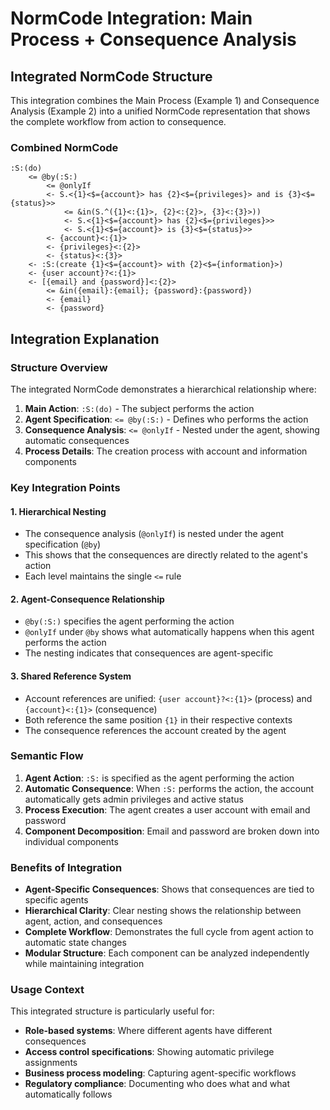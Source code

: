 # NormCode Integration: Main Process + Consequence Analysis

## Integrated NormCode Structure

This integration combines the Main Process (Example 1) and Consequence Analysis (Example 2) into a unified NormCode representation that shows the complete workflow from action to consequence.

### Combined NormCode

```NormCode
:S:(do)
    <= @by(:S:)
        <= @onlyIf
        <- S.<{1}<$={account}> has {2}<$={privileges}> and is {3}<$={status}>>
            <= &in(S.^({1}<:{1}>, {2}<:{2}>, {3}<:{3}>))
            <- S.<{1}<$={account}> has {2}<$={privileges}>>
            <- S.<{1}<$={account}> is {3}<$={status}>>
        <- {account}<:{1}>
        <- {privileges}<:{2}>
        <- {status}<:{3}>
    <- :S:(create {1}<$={account}> with {2}<$={information}>)
    <- {user account}?<:{1}>
    <- [{email} and {password}]<:{2}>
        <= &in({email}:{email}; {password}:{password})
        <- {email}
        <- {password}
```

## Integration Explanation

### Structure Overview

The integrated NormCode demonstrates a hierarchical relationship where:

1. **Main Action**: `:S:(do)` - The subject performs the action
2. **Agent Specification**: `<= @by(:S:)` - Defines who performs the action
3. **Consequence Analysis**: `<= @onlyIf` - Nested under the agent, showing automatic consequences
4. **Process Details**: The creation process with account and information components

### Key Integration Points

#### 1. Hierarchical Nesting
- The consequence analysis (`@onlyIf`) is nested under the agent specification (`@by`)
- This shows that the consequences are directly related to the agent's action
- Each level maintains the single `<=` rule

#### 2. Agent-Consequence Relationship
- `@by(:S:)` specifies the agent performing the action
- `@onlyIf` under `@by` shows what automatically happens when this agent performs the action
- The nesting indicates that consequences are agent-specific

#### 3. Shared Reference System
- Account references are unified: `{user account}?<:{1}>` (process) and `{account}<:{1}>` (consequence)
- Both reference the same position `{1}` in their respective contexts
- The consequence references the account created by the agent

### Semantic Flow

1. **Agent Action**: `:S:` is specified as the agent performing the action
2. **Automatic Consequence**: When `:S:` performs the action, the account automatically gets admin privileges and active status
3. **Process Execution**: The agent creates a user account with email and password
4. **Component Decomposition**: Email and password are broken down into individual components

### Benefits of Integration

- **Agent-Specific Consequences**: Shows that consequences are tied to specific agents
- **Hierarchical Clarity**: Clear nesting shows the relationship between agent, action, and consequences
- **Complete Workflow**: Demonstrates the full cycle from agent action to automatic state changes
- **Modular Structure**: Each component can be analyzed independently while maintaining integration

### Usage Context

This integrated structure is particularly useful for:
- **Role-based systems**: Where different agents have different consequences
- **Access control specifications**: Showing automatic privilege assignments
- **Business process modeling**: Capturing agent-specific workflows
- **Regulatory compliance**: Documenting who does what and what automatically follows
